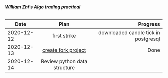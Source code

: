 ###### **William Zhi's Algo trading practical**

| Date          | Plan          | Progress  |
| ------------- |:-------------:| -----:|
| 2020-12-12    | first strike  | downloaded candle tick in postgresql |
| 2020-12-13    | [create fork project](https://github.com/zhiwilliam/DS-Algo)  | Done   |
| 2020-12-14 | Review python data structure |     |